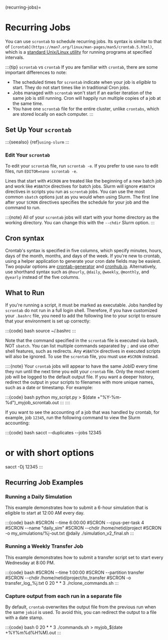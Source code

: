 (recurring-jobs)=
# Recurring Jobs

You can use `scrontab` to schedule recurring jobs. Its syntax is similar to that of `[crontab](https://man7.org/linux/man-pages/man5/crontab.5.html)`, which is a [standard Unix/Linux utility](https://en.wikipedia.org/wiki/Cron) for running programs at specified intervals.

:::{tip} `scrontab` vs `crontab`
If you are familiar with `crontab`, there are some important differences to note:
- The scheduled times for `scrontab` indicate when your job is *eligible* to start. They do not start times like in traditional Cron jobs.
- Jobs managed with `scrontab` won't start if an earlier iteration of the same job is still running. Cron will happily run multiple copies of a job at the same time.
- You have one `scrontab` file for the entire cluster, unlike `crontabs`, which are stored locally on each computer.
:::

## Set Up Your `scrontab`

:::{seealso}
{ref}`using-slurm`
:::

### Edit Your `scrontab`

To edit your `scrontab` file, run `scrontab -e`. If you prefer to use `nano` to edit files, run `EDITOR=nano scrontab -e`.

Lines that start with `#SCRON` are treated like the beginning of a new batch job and work like `#SBATCH` directives for batch jobs. Slurm will ignore `#SBATCH` directives in scripts you run as `scrontab` jobs. You can use the most common `sbatch` options just as you would when using Slurm. The first line after your `SCRON` directives specifies the schedule for your job and the command to run.

:::{note}
All of your `scrontab` jobs will start with your home directory as the working directory. You can change this with the `--chdir` Slurm option.
:::

## Cron syntax

Crontab's syntax is specified in five columns, which specify minutes, hours, days of the month, months, and days of the week. If you're new to crontab, using a helper application to generate your cron date fields may be easiest. Two popular options are [crontab-generator] and [cronhub.io]. Alternatively, use shorthand syntax such as `@hourly`, `@daily`, `@weekly`, `@monthly`, and `@yearly` instead of the five columns.

## What to Run

If you're running a script, it must be marked as executable. Jobs handled by `scrontab` do not run in a full login shell. Therefore, if you have customized your `.bashrc` file, you need to add the following line to your script to ensure that your environment is set up correctly:

:::{code} bash
source ~/.bashrc
:::

Note that the command specified in the `scrontab` file is executed via bash, NOT `sbatch`. You can list multiple commands separated by `;` and use other shell features, such as redirects. Any `#SBATCH` directives in executed scripts will also be ignored. To use the `scrontab` file, you must use `#SCRON` instead.

::::{note}
Your `crontab` jobs will appear to have the same JobID every time they run until the next time you edit your `crontab` file. Only the most recent job will be logged to the default output file. If you want a deeper history, redirect the output in your scripts to filenames with more unique names, such as a date or timestamp. For example:

:::{code} bash
python my_script.py > $(date +"%Y-%m-%d")_myjob_scrontab.out
:::
::::

If you want to see the accounting of a job that was handled by crontab, for example, job `12345`, run the following command to view the Slurm accounting:

:::{code} bash
sacct --duplicates --jobs 12345
# or with short options
sacct -Dj 12345
:::

## Recurring Job Examples

### Running a Daily Simulation

This example demonstrates how to submit a 6-hour simulation that is eligible to start at 12:00 AM every day.

:::{code} bash
#SCRON --time 6:00:00
#SCRON --cpus-per-task 4
#SCRON --name "daily_sim"
#SCRON --chdir /home/netid/project
#SCRON -o my_simulations/%j-out.txt
@daily ./simulation_v2_final.sh
:::

### Running a Weekly Transfer Job

This example demonstrates how to submit a transfer script set to start every Wednesday at 8:00 PM.

:::{code} bash
#SCRON --time 1:00:00
#SCRON --partition transfer
#SCRON --chdir /home/netid/project/to_transfer
#SCRON -o transfer_log_%j.txt
0 20 * * 3 ./rclone_commands.sh
:::

### Capture output from each run in a separate file

By default, `crontab` overwrites the output file from the previous run when the same `jobid` is used. To avoid this, you can redirect the output to a file with a date stamp.

:::{code} bash
0 20 * * 3 ./commands.sh > myjob_$(date +%Y%m%d%H%M).out
:::

[cronhub.io]: https://crontab.cronhub.io/
[crontab-generator]: http://crontab-generator.org/
